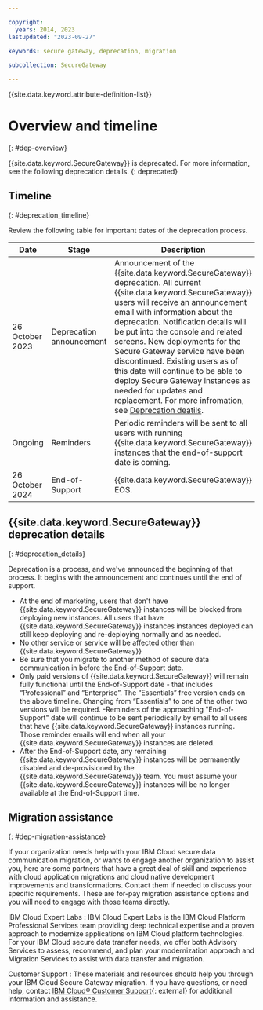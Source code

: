 ```yaml
---

copyright:
  years: 2014, 2023
lastupdated: "2023-09-27"

keywords: secure gateway, deprecation, migration

subcollection: SecureGateway

---
```


{{site.data.keyword.attribute-definition-list}}


# Overview and timeline
{: #dep-overview}

{{site.data.keyword.SecureGateway}} is deprecated. For more information, see the following deprecation details.
{: deprecated}




## Timeline
{: #deprecation_timeline}

Review the following table for important dates of the deprecation process.

| Date | Stage | Description |
| --- | --- | --- |
| 26 October 2023 | Deprecation announcement |  Announcement of the {{site.data.keyword.SecureGateway}} deprecation. All current {{site.data.keyword.SecureGateway}} users will receive an announcement email with information about the deprecation. Notification details will be put into the console and related screens. New deployments for the Secure Gateway service have been discontinued. Existing users as of this date will continue to be able to deploy Secure Gateway instances as needed for updates and replacement. For more infromation, see [Deprecation deatils](#deprecation_details). |
| Ongoing | Reminders | Periodic reminders will be sent to all users with running {{site.data.keyword.SecureGateway}} instances that the end-of-support date is coming.
| 26 October 2024 | End-of-Support | {{site.data.keyword.SecureGateway}} EOS. |



## {{site.data.keyword.SecureGateway}} deprecation details
{: #deprecation_details}

Deprecation is a process, and we've announced the beginning of that process. It begins with the announcement and continues until the end of support.

- At the end of marketing, users that don't have {{site.data.keyword.SecureGateway}} instances will be blocked from deploying new instances. All users that have {{site.data.keyword.SecureGateway}} instances instances deployed can still keep deploying and re-deploying normally and as needed.
- No other service or service will be affected other than {{site.data.keyword.SecureGateway}}
- Be sure that you migrate to another method of secure data communication in before the End-of-Support date.
- Only paid versions of {{site.data.keyword.SecureGateway}} will remain fully functional until the End-of-Support date - that includes “Professional” and “Enterprise”. The “Essentials” free version ends on the above timeline. Changing from “Essentials” to one of the other two versions will be required.
-Reminders of the approaching "End-of-Support" date will continue to be sent periodically by email to all users that have {{site.data.keyword.SecureGateway}} instances running. Those reminder emails will end when all your {{site.data.keyword.SecureGateway}} instances are deleted.
- After the End-of-Support date, any remaining {{site.data.keyword.SecureGateway}} instances will be permanently disabled and de-provisioned by the {{site.data.keyword.SecureGateway}} team. You must assume your {{site.data.keyword.SecureGateway}} instances will be no longer available at the End-of-Support time.

## Migration assistance
{: #dep-migration-assistance}

If your organization needs help with your IBM Cloud secure data communication migration, or wants to engage another organization to assist you, here are some partners that have a great deal of skill and experience with cloud application migrations and cloud native development improvements and transformations. Contact them if needed to discuss your specific requirements. These are for-pay migration assistance options and you will need to engage with those teams directly.

IBM Cloud Expert Labs
:   IBM Cloud Expert Labs is the IBM Cloud Platform Professional Services team providing deep technical expertise and a proven approach to modernize applications on IBM Cloud platform technologies. For your IBM Cloud secure data transfer  needs, we offer both Advisory Services to assess, recommend, and plan your modernization approach and Migration Services to assist with data transfer and migration.

Customer Support
:   These materials and resources should help you through your IBM Cloud Secure Gateway migration. If you have questions, or need help, contact [IBM Cloud® Customer Support](https://www.ibm.com/cloud/support){: external} for additional information and assistance.

